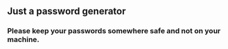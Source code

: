 ## Just a password generator

### Please keep your passwords somewhere safe and not on your machine.